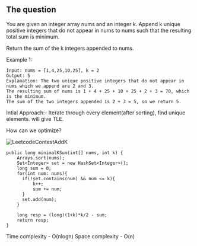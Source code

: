 ## The question

You are given an integer array nums and an integer k. Append k unique positive integers that do not appear in nums to nums such that the resulting total sum is minimum.

Return the sum of the k integers appended to nums.


Example 1:

```
Input: nums = [1,4,25,10,25], k = 2
Output: 5
Explanation: The two unique positive integers that do not appear in nums which we append are 2 and 3.
The resulting sum of nums is 1 + 4 + 25 + 10 + 25 + 2 + 3 = 70, which is the minimum.
The sum of the two integers appended is 2 + 3 = 5, so we return 5.
```

Intial Approach:- Iterate through every element(after sorting), find unique elements. will give TLE.

How can we optimize?

![LeetcodeContestAddK](https://user-images.githubusercontent.com/18497513/156915425-5a667e77-4c5b-40ff-b12b-21a6156e944b.png)

```
public long minimalKSum(int[] nums, int k) {
    Arrays.sort(nums);
    Set<Integer> set = new HashSet<Integer>();
    long sum = 0;
    for(int num: nums){
      if(!set.contains(num) && num <= k){
          k++;
          sum += num;
      }
      set.add(num);
    }
    
    long resp = (long)(1+k)*k/2 - sum;
    return resp;
}
```

Time complexity - O(nlogn)
Space complexity - O(n)
